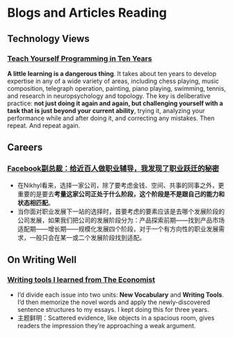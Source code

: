 # Blogs and Articles Reading

## Technology Views

### [Teach Yourself Programming in Ten Years](http://norvig.com/21-days.html)

**A little learning is a dangerous thing**. It takes about ten years to develop expertise in any of a wide variety of areas, including chess playing, music composition, telegraph operation, painting, piano playing, swimming, tennis, and research in neuropsychology and topology. The key is deliberative practice: **not just doing it again and again, but challenging yourself with a task that is just beyond your current ability**, trying it, analyzing your performance while and after doing it, and correcting any mistakes. Then repeat. And repeat again.

## Careers

### [Facebook副总裁：给近百人做职业辅导，我发现了职业跃迁的秘密](https://mp.weixin.qq.com/s/PTaZex-bvbVb-0DjcCC3Rw)

- 在Nikhyl看来，选择一家公司，除了要考虑金钱、空间、共事的同事之外，更重要的是要去**考量这家公司正处于什么阶段，这个阶段是不是跟自己的能力和状态相匹配**。
- 当你面对职业发展下一站的选择时，首要考虑的要素应该是去哪个发展阶段的公司发展，如果我们把公司的发展阶段分为：产品探索前期——找到产品市场适配期——增长期——规模化发展四个阶段，对于一个有方向性的职业发展需求，一般只会在某一或二个发展阶段找到适配。

## On Writing Well

### [Writing tools I learned from The Economist](https://builtbywords.substack.com/p/writing-tools-i-learned-from-the)

- I’d divide each issue into two units: **New Vocabulary** and **Writing Tools**. I’d then memorize the novel words and apply the newly-discovered sentence structures to my essays. I kept doing this for three years.
- 主题鲜明：Scattered evidence, like objects in a spacious room, gives readers the impression they’re approaching a weak argument.

